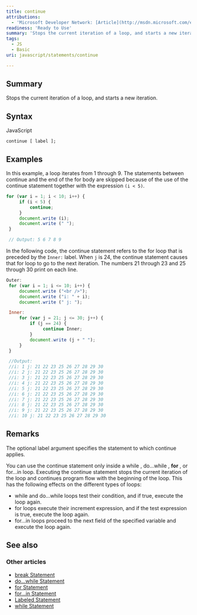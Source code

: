 ```yaml
---
title: continue
attributions:
  - 'Microsoft Developer Network: [Article](http://msdn.microsoft.com/en-us/library/ie/8de3fkc8(v=vs.94).aspx)'
readiness: 'Ready to Use'
summary: 'Stops the current iteration of a loop, and starts a new iteration.'
tags:
  - JS
  - Basic
uri: javascript/statements/continue

---
```

## <span>Summary</span>

Stops the current iteration of a loop, and starts a new iteration.

## <span>Syntax</span>

<span class="language">JavaScript</span>

    continue [ label ];

## <span>Examples</span>

In this example, a loop iterates from 1 through 9. The statements between continue and the end of the for body are skipped because of the use of the continue statement together with the expression `(i < 5)`.

``` js
for (var i = 1; i < 10; i++) {
     if (i < 5) {
         continue;
     }
     document.write (i);
     document.write (" ");
 }

 // Output: 5 6 7 8 9
```

In the following code, the continue statement refers to the for loop that is preceded by the `Inner:` label. When `j` is 24, the continue statement causes that for loop to go to the next iteration. The numbers 21 through 23 and 25 through 30 print on each line.

``` js
Outer:
 for (var i = 1; i <= 10; i++) {
     document.write ("<br />");
     document.write ("i: " + i);
     document.write (" j: ");

 Inner:
     for (var j = 21; j <= 30; j++) {
         if (j == 24) {
              continue Inner;
         }
         document.write (j + " ");
     }
 }

 //Output:
 //i: 1 j: 21 22 23 25 26 27 28 29 30
 //i: 2 j: 21 22 23 25 26 27 28 29 30
 //i: 3 j: 21 22 23 25 26 27 28 29 30
 //i: 4 j: 21 22 23 25 26 27 28 29 30
 //i: 5 j: 21 22 23 25 26 27 28 29 30
 //i: 6 j: 21 22 23 25 26 27 28 29 30
 //i: 7 j: 21 22 23 25 26 27 28 29 30
 //i: 8 j: 21 22 23 25 26 27 28 29 30
 //i: 9 j: 21 22 23 25 26 27 28 29 30
 //i: 10 j: 21 22 23 25 26 27 28 29 30
```

## <span>Remarks</span>

The optional label argument specifies the statement to which continue applies.

You can use the continue statement only inside a while , do...while , **for** , or for...in loop. Executing the continue statement stops the current iteration of the loop and continues program flow with the beginning of the loop. This has the following effects on the different types of loops:

-   while and do...while loops test their condition, and if true, execute the loop again.
-   for loops execute their increment expression, and if the test expression is true, execute the loop again.
-   for...in loops proceed to the next field of the specified variable and execute the loop again.

## <span>See also</span>

### <span>Other articles</span>

-   [break Statement](/javascript/statements/break)
-   [do...while Statement](/javascript/statements/do_while)
-   [for Statement](/javascript/statements/for)
-   [for...in Statement](/javascript/statements/for_in)
-   [Labeled Statement](/javascript/statements/Labeled)
-   [while Statement](/javascript/statements/while)

